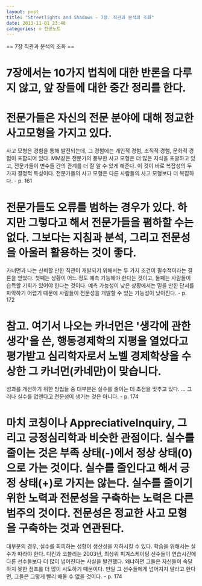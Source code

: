 ```yaml
---
layout: post
title: "Streetlights and Shadows - 7장. 직관과 분석의 조화"
date: 2013-11-01 23:48
categories: ⊙ 전공노트
---
```


== 7장 직관과 분석의 조화 ==
# 7장에서는 10가지 법칙에 대한 반론을 다루지 않고, 앞 장들에 대한 중간 정리를 한다.
# 전문가들은 자신의 전문 분야에 대해 정교한 사고모형을 가지고 있다. 
사고 모형은 경험을 통해 발전되는데, 그 경험에는 개인적 경험, 조직적 경험, 문화적 경험이 포함되어 있다. MM같은 전문가의 풍부한 사고 모형은 더 많은 지식을 포괄하고 있고, 전문가들이 변수들 간의 관계를 더 잘 알 수 있게 해준다. 이 것이 바로 복잡성의 두 가지 결정적 특성이다. 전문가들의 사고 모형은 다른 사람들의 사고 모형보다 더 복잡하다. - p. 161
# 전문가들도 오류를 범하는 경우가 있다. 하지만 그렇다고 해서 전문가들을 폄하할 수는 없다. 그보다는 지침과 분석, 그리고 전문성을 아울러 활용하는 것이 좋다.

카너먼과 나는 신뢰할 만한 직관이 개발되기 위해서는 두 가지 조건이 필수적이라는 결론을 얻었다. 첫째는 상황이 어느 정도 예측 가능해야 한다는 것이고, 둘째는 사람들이 습득할 기회가 있어야 한다는 것이다. 예측 가능성이 낮은 상황에서는 믿을 만한 단서를 파악하기 어렵기 때문에 사람들이 전문성을 개발할 수 있는 가능성이 낮아진다. - p. 172
# 참고. 여기서 나오는 카너먼은 '생각에 관한 생각'을 쓴, 행동경제학의 지평을 열었다고 평가받고 심리학자로서 노벨 경제학상을 수상한 그 카너먼(카네만)이 맞습니다.
성과를 개선하기 위한 방법들 중 대부분은 실수를 줄이는 데 초점을 맞추고 있다. ... 그러나 실수를 없앤다고 전문성이 생기는 것은 아니다. - p. 174
# 마치 코칭이나 AppreciativeInquiry, 그리고 긍정심리학과 비슷한 관점이다. 실수를 줄이는 것은 부족 상태(-)에서 정상 상태(0)으로 가는 것이다. 실수를 줄인다고 해서 긍정 상태(+)로 가지는 않는다. 실수를 줄이기 위한 노력과 전문성을 구축하는 노력은 다른 범주의 것이다. 전문성은 정교한 사고 모형을 구축하는 것과 연관된다.
대부분의 경우, 실수를 회피하는 성향이 생산성을 저하시킬 수 있다. 학습을 위해서는 실수가 따라야 한다. 디킨과 코블리는 2003년, 최상위 피겨스케이팅 선수들이 연습시간에 다른 선수들보다 더 많이 넘어진다는 사실을 발견했다. 왜냐하면 그들은 자신들이 숙달하지 못한 점프를 더 많이 시도하기 때문이다. 만일 그 선수들에게 넘어지지 말라고 한다면, 그들은 그렇게 빨리 배울 수 없을 것이다. - p. 174
       
